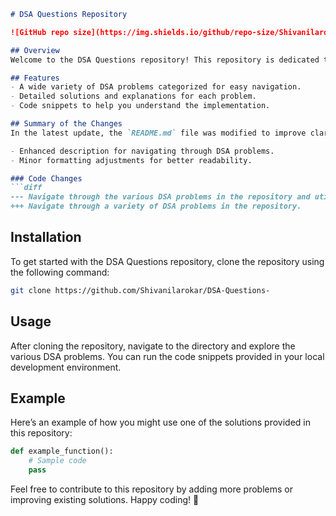 ```markdown
# DSA Questions Repository 

![GitHub repo size](https://img.shields.io/github/repo-size/Shivanilarokar/DSA-Questions-?style=flat-square) ![GitHub language count](https://img.shields.io/github/languages/count/Shivanilarokar/DSA-Questions-?style=flat-square) ![GitHub last commit](https://img.shields.io/github/last-commit/Shivanilarokar/DSA-Questions-?style=flat-square)

## Overview
Welcome to the DSA Questions repository! This repository is dedicated to providing a comprehensive collection of Data Structures and Algorithms (DSA) problems, along with their solutions. It's a great resource for anyone looking to improve their coding skills and prepare for technical interviews.

## Features
- A wide variety of DSA problems categorized for easy navigation.
- Detailed solutions and explanations for each problem.
- Code snippets to help you understand the implementation.

## Summary of the Changes
In the latest update, the `README.md` file was modified to improve clarity and structure. Notable changes include:

- Enhanced description for navigating through DSA problems.
- Minor formatting adjustments for better readability.

### Code Changes
```diff
--- Navigate through the various DSA problems in the repository and utilize the code snippets provided.
+++ Navigate through a variety of DSA problems in the repository.
```

## Installation
To get started with the DSA Questions repository, clone the repository using the following command:
```bash
git clone https://github.com/Shivanilarokar/DSA-Questions-
```

## Usage
After cloning the repository, navigate to the directory and explore the various DSA problems. You can run the code snippets provided in your local development environment.

## Example
Here’s an example of how you might use one of the solutions provided in this repository:

```python
def example_function():
    # Sample code
    pass
```

Feel free to contribute to this repository by adding more problems or improving existing solutions. Happy coding! 🚀
```